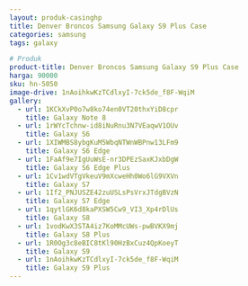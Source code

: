 ```yaml
---
layout: produk-casinghp
title: Denver Broncos Samsung Galaxy S9 Plus Case
categories: samsung
tags: galaxy

# Produk
product-title: Denver Broncos Samsung Galaxy S9 Plus Case
harga: 90000
sku: hn-5050
image-drive: 1nAoihkwKzTCdlxyI-7ck5de_f8F-WqiM
gallery:
  - url: 1KCkXvP0o7w8ko74en0VT20thxYiD8cpr
    title: Galaxy Note 8
  - url: 1rWYcTchnw-id8iNuRnu3N7VEaqwV1OUv
    title: Galaxy S6
  - url: 1XIWMBS8ybgKuM5WbqNTWnWBPnw13LFm9
    title: Galaxy S6 Edge
  - url: 1FaAf9e7IgUuWsE-nr3DPEzSaxKJxbDgW
    title: Galaxy S6 Edge Plus
  - url: 1Cv1wdVTgVkeuV9mXcweHh0Wo6lG9VXVn
    title: Galaxy S7
  - url: 1If2_PNJUSZE42zuUSLsPsVrxJTdgBVzN
    title: Galaxy S7 Edge
  - url: 1qytlGK6d8kaPXSW5Cw9_VI3_Xp4rDlUs
    title: Galaxy S8
  - url: 1vodKwX3STA4iz7KoMMcUWs-pwBVKX9mj
    title: Galaxy S8 Plus
  - url: 1R0Og3c8eBIC8tKl90HzBxCuz4QpKoeyT
    title: Galaxy S9
  - url: 1nAoihkwKzTCdlxyI-7ck5de_f8F-WqiM
    title: Galaxy S9 Plus
---
```

